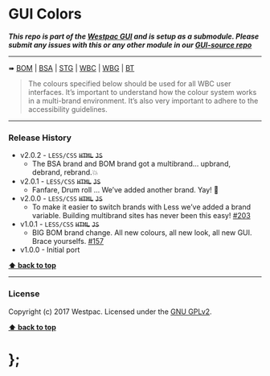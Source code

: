 GUI Colors
==========

***This repo is part of the [Westpac GUI](http://gel.westpacgroup.com.au/GUI/) and is setup as a submodule. Please submit any issues with this or any other
module in our [GUI-source repo](https://github.com/WestpacCXTeam/GUI-source/issues)***

----------------------------------------------------------------------------------------------------------------------------------------------------------------

➠
[BOM](http://westpaccxteam.github.io/GUI_colors/tests/BOM/) |
[BSA](http://westpaccxteam.github.io/GUI_colors/tests/BSA/) |
[STG](http://westpaccxteam.github.io/GUI_colors/tests/STG/) |
[WBC](http://westpaccxteam.github.io/GUI_colors/tests/WBC/) |
[WBG](http://westpaccxteam.github.io/GUI_colors/tests/WBG/) |
[BT](http://westpaccxteam.github.io/GUI_colors/tests/BT/)

> The colours specified below should be used for all WBC user interfaces. It’s important to understand how the colour system works in a multi-brand
> environment. It’s also very important to adhere to the accessibility guidelines.

----------------------------------------------------------------------------------------------------------------------------------------------------------------


### Release History

* v2.0.2 - `LESS/CSS` ~~`HTML`~~ ~~`JS`~~
	* The BSA brand and BOM brand got a multibrand… upbrand, debrand, rebrand.💥
* v2.0.1 - `LESS/CSS` ~~`HTML`~~ ~~`JS`~~
	* Fanfare, Drum roll … We’ve added another brand. Yay! :clap:
* v2.0.0 - `LESS/CSS` ~~`HTML`~~ ~~`JS`~~
	* To make it easier to switch brands with Less we’ve added a brand variable. Building multibrand sites has never been this easy!
		[#203](https://github.com/WestpacCXTeam/GUI-source/issues/203)
* v1.0.1 - `LESS/CSS` ~~`HTML`~~ ~~`JS`~~
	* BIG BOM brand change. All new colours, all new look, all new GUI. Brace yourselfs.
		[#157](https://github.com/WestpacCXTeam/GUI-source/issues/157)
* v1.0.0 - Initial port

**[⬆ back to top](#content)**


----------------------------------------------------------------------------------------------------------------------------------------------------------------


### License

Copyright (c) 2017 Westpac. Licensed under the [GNU GPLv2](https://raw.githubusercontent.com/WestpacCXTeam/GUI_colors/master/LICENSE).

**[⬆ back to top](#content)**

# };